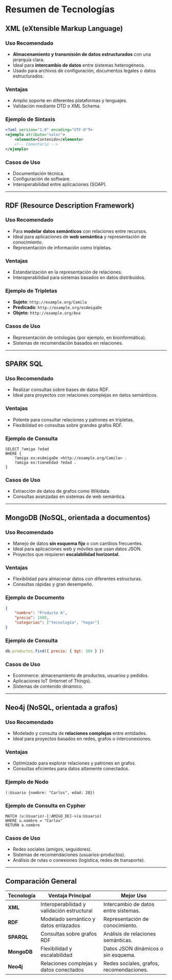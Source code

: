 # Resumen de Tecnologías

## **XML (eXtensible Markup Language)**

### Uso Recomendado
- **Almacenamiento y transmisión de datos estructurados** con una jerarquía clara.
- Ideal para **intercambio de datos** entre sistemas heterogéneos.
- Usado para archivos de configuración, documentos legales o datos estructurados.

### Ventajas
- Amplio soporte en diferentes plataformas y lenguajes.
- Validación mediante DTD o XML Schema.

### Ejemplo de Sintaxis
```xml
<?xml version="1.0" encoding="UTF-8"?>
<ejemplo atributo="valor">
    <elemento>Contenido</elemento>
    <!-- Comentario -->
</ejemplo>
```

### Casos de Uso
- Documentación técnica.
- Configuración de software.
- Interoperabilidad entre aplicaciones (SOAP).

---

## **RDF (Resource Description Framework)**

### Uso Recomendado
- Para **modelar datos semánticos** con relaciones entre recursos.
- Ideal para aplicaciones de **web semántica** y representación de conocimiento.
- Representación de información como tripletas.

### Ventajas
- Estandarización en la representación de relaciones.
- Interoperabilidad para sistemas basados en datos distribuidos.

### Ejemplo de Tripletas
- **Sujeto**: `http://example.org/Camila`
- **Predicado**: `http://example.org/esAmigaDe`
- **Objeto**: `http://example.org/Ana`

### Casos de Uso
- Representación de ontologías (por ejemplo, en bioinformática).
- Sistemas de recomendación basados en relaciones.

---

## **SPARK SQL**

### Uso Recomendado
- Realizar consultas sobre bases de datos RDF.
- Ideal para proyectos con relaciones complejas en datos semánticos.

### Ventajas
- Potente para consultar relaciones y patrones en tripletas.
- Flexibilidad en consultas sobre grandes grafos RDF.

### Ejemplo de Consulta
```sparql
SELECT ?amiga ?edad
WHERE {
    ?amiga ex:esAmigaDe <http://example.org/Camila> .
    ?amiga ex:tieneEdad ?edad .
}
```

### Casos de Uso
- Extracción de datos de grafos como Wikidata.
- Consultas avanzadas en sistemas de web semántica.

---

## **MongoDB (NoSQL, orientada a documentos)**

### Uso Recomendado
- Manejo de datos **sin esquema fijo** o con cambios frecuentes.
- Ideal para aplicaciones web y móviles que usan datos JSON.
- Proyectos que requieren **escalabilidad horizontal**.

### Ventajas
- Flexibilidad para almacenar datos con diferentes estructuras.
- Consultas rápidas y gran desempeño.

### Ejemplo de Documento
```json
{
    "nombre": "Producto A",
    "precio": 1000,
    "categorias": ["tecnología", "hogar"]
}
```

### Ejemplo de Consulta
```javascript
db.productos.find({ precio: { $gt: 500 } })
```

### Casos de Uso
- Ecommerce: almacenamiento de productos, usuarios y pedidos.
- Aplicaciones IoT (Internet of Things).
- Sistemas de contenido dinámico.

---

## **Neo4j (NoSQL, orientada a grafos)**

### Uso Recomendado
- Modelado y consulta de **relaciones complejas** entre entidades.
- Ideal para proyectos basados en redes, grafos o interconexiones.

### Ventajas
- Optimizado para explorar relaciones y patrones en grafos.
- Consultas eficientes para datos altamente conectados.

### Ejemplo de Nodo
```cypher
(:Usuario {nombre: "Carlos", edad: 28})
```

### Ejemplo de Consulta en Cypher
```cypher
MATCH (u:Usuario)-[:AMIGO_DE]->(a:Usuario)
WHERE u.nombre = "Carlos"
RETURN a.nombre
```

### Casos de Uso
- Redes sociales (amigos, seguidores).
- Sistemas de recomendaciones (usuarios-productos).
- Análisis de rutas o conexiones (logística, redes de transporte).

---

## **Comparación General**

| **Tecnología** | **Ventaja Principal**                      | **Mejor Uso**                            |
| -------------- | ------------------------------------------ | ---------------------------------------- |
| **XML**        | Interoperabilidad y validación estructural | Intercambio de datos entre sistemas.     |
| **RDF**        | Modelado semántico y datos enlazados       | Representación de conocimiento.          |
| **SPARQL**     | Consultas sobre grafos RDF                 | Análisis de relaciones semánticas.       |
| **MongoDB**    | Flexibilidad y escalabilidad               | Datos JSON dinámicos o sin esquema.      |
| **Neo4j**      | Relaciones complejas y datos conectados    | Redes sociales, grafos, recomendaciones. |
